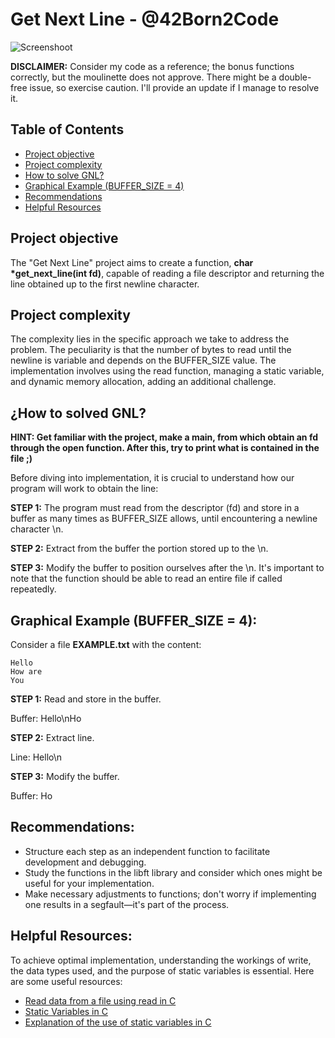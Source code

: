 # Get Next Line - @42Born2Code

![Screenshoot](https://github.com/freddyfleitas/getnextline_42/blob/master/gnl.png)

**DISCLAIMER:** Consider my code as a reference; the bonus functions correctly, but the moulinette does not approve. There might be a double-free issue, so exercise caution. I'll provide an update if I manage to resolve it.

## Table of Contents

- [Project objective](#project-objective)
- [Project complexity](#project-complexity)
- [How to solve GNL?](#how-to-solve-gnl)
- [Graphical Example (BUFFER_SIZE = 4)](#graphical-example-buffer_size--4)
- [Recommendations](#recommendations)
- [Helpful Resources](#helpful-resources)

## Project objective

The "Get Next Line" project aims to create a function, **char *get_next_line(int fd)**, capable of reading a file descriptor and returning the line obtained up to the first newline character.

## Project complexity

The complexity lies in the specific approach we take to address the problem. The peculiarity is that the number of bytes to read until the newline is variable and depends on the BUFFER_SIZE value. The implementation involves using the read function, managing a static variable, and dynamic memory allocation, adding an additional challenge.

## ¿How to solved GNL?

**HINT: Get familiar with the project, make a main, from which obtain an fd through the open function. After this, try to print what is contained in the file ;)**

Before diving into implementation, it is crucial to understand how our program will work to obtain the line:

**STEP 1:** The program must read from the descriptor (fd) and store in a buffer as many times as BUFFER_SIZE allows, until encountering a newline character \n.

**STEP 2:** Extract from the buffer the portion stored up to the \n.

**STEP 3:** Modify the buffer to position ourselves after the \n. It's important to note that the function should be able to read an entire file if called repeatedly.

## Graphical Example (BUFFER_SIZE = 4):

Consider a file **EXAMPLE.txt** with the content:

```
Hello
How are
You
```

**STEP 1:** Read and store in the buffer.

Buffer: Hello\nHo

**STEP 2:** Extract line.

Line: Hello\n

**STEP 3:** Modify the buffer.

Buffer: Ho

## Recommendations:

- Structure each step as an independent function to facilitate development and debugging.
- Study the functions in the libft library and consider which ones might be useful for your implementation.
- Make necessary adjustments to functions; don't worry if implementing one results in a segfault—it's part of the process.

## Helpful Resources:

To achieve optimal implementation, understanding the workings of write, the data types used, and the purpose of static variables is essential. Here are some useful resources:

- [Read data from a file using read in C](https://www.educative.io/answers/read-data-from-a-file-using-read-in-c)
- [Static Variables in C](https://www.it.uc3m.es/pbasanta/asng/course_notes/variables_en.html#variables_static)
- [Explanation of the use of static variables in C](https://stackoverflow.com/questions/572547/what-does-static-mean-in-c)
